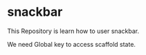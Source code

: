 # snackbar

This Repository is learn how to user snackbar.

We need Global key to access scaffold state.
